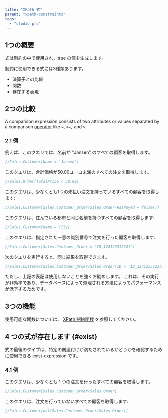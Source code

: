 ```yaml
---
title: "XPath 式"
parent: "xpath-constraints"
tags:
  - "studio pro"
---
```


## 1つの概要

式は制約の中で使用され、true の値を生成します。

制約に使用できる式には3種類あります。

* 演算子との比較
* 関数
* 存在する表現

## 2つの比較

A comparison expression consists of two attributes or values separated by a comparison [operator](xpath-operators) like `=`, `<=,` and `>`.

### 2.1 例

例えば、このクエリでは、名前が "Jansen" のすべての顧客を取得します。

```java
//Sales.Customer[Name = 'Jansen']
```

このクエリは、合計価格が50.00ユーロ未満のすべての注文を取得します。

```java
//Sales.Order[TotalPrice < 50.00]
```

このクエリは、少なくとも1つの未払い注文を持っているすべての顧客を取得します:

```java
//Sales.Customer[Sales.Customer_Order/Sales.Order/HasPayed = false()]
```

このクエリは、住んでいる都市と同じ名前を持つすべての顧客を取得します:

```java
//Sales.Customer[Name = City]
```

このクエリは、指定された一意の識別番号で注文を行った顧客を取得します:

```java
//Sales.Customer[Sales.Customer_Order = 'ID_124123512341']
```

次のクエリを実行すると、同じ結果を取得できます。

```java
//Sales.Customer[Sales.Customer_Order/Sales.Order/ID = 'ID_124123512341']
```

ただし、上記の表記は使用しないことを強くお勧めします。 これは、その実行が非効率であり、データベースによって処理される方法によってパフォーマンスが低下するためです。

## 3つの機能

使用可能な関数については、 [XPath 制約関数](xpath-constraint-functions) を参照してください。

## 4 つの式が存在します {#exist}

式の最後のタイプは、特定の関連付けが満たされているかどうかを確認するために使用できる exist-expression です。

### 4.1 例

このクエリは、少なくとも 1 つの注文を行ったすべての顧客を取得します。

```java
//Sales.Customer[Sales.Customer_Order/Sales.Order]
```

このクエリは、注文を行っていないすべての顧客を取得します:

```java
//Sales.Customer[not(Sales.Customer_Order/Sales.Order)]
```
